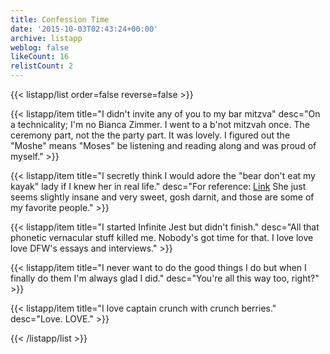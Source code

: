 ```yaml
---
title: Confession Time
date: '2015-10-03T02:43:24+00:00'
archive: listapp
weblog: false
likeCount: 16
relistCount: 2
---
```



{{< listapp/list order=false reverse=false >}}

   {{< listapp/item title="I didn't invite any of you to my bar mitzva"
      desc="On a technicality; I'm no Bianca Zimmer. I went to a b'not mitzvah once. The ceremony part, not the the party part. It was lovely. I figured out the \"Moshe\" means \"Moses\" be listening and reading along and was proud of myself." >}}

   {{< listapp/item title="I secretly think I would adore the \"bear don't eat my kayak\" lady if I knew her in real life."
      desc="For reference: [Link](http://bit.ly/1j5Y6fn) She just seems slightly insane and very sweet, gosh darnit, and those are some of my favorite people." >}}

   {{< listapp/item title="I started Infinite Jest but didn't finish."
      desc="All that phonetic vernacular stuff killed me. Nobody's got time for that. I love love love DFW's essays and interviews." >}}

   {{< listapp/item title="I never want to do the good things I do but when I finally do them I'm always glad I did."
      desc="You're all this way too, right?" >}}

   {{< listapp/item title="I love captain crunch with crunch berries."
      desc="Love. LOVE." >}}

{{< /listapp/list >}}
